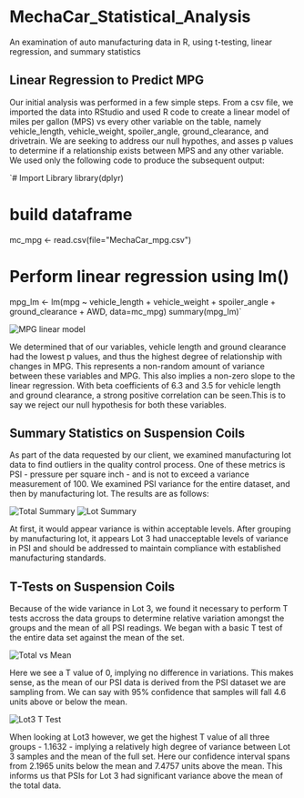 # MechaCar_Statistical_Analysis
An examination of auto manufacturing data in R, using t-testing, linear regression, and summary statistics

## Linear Regression to Predict MPG

Our initial analysis was performed in a few simple steps. From a csv file, we imported the data into RStudio and used R code to create a linear model of miles per gallon (MPS) vs every other variable on the table, namely vehicle_length, vehicle_weight, spoiler_angle, ground_clearance, and drivetrain. We are seeking to address our null hypothes, and asses p values to determine if a relationship exists between MPS and any other variable. We used only the following code to produce the subsequent output: 

`# Import Library
library(dplyr)

# build dataframe
mc_mpg <- read.csv(file="MechaCar_mpg.csv")

# Perform linear regression using lm()
mpg_lm <- lm(mpg ~ vehicle_length + vehicle_weight + spoiler_angle + ground_clearance + AWD, data=mc_mpg)
summary(mpg_lm)`

![MPG linear model]()

We determined that of our variables, vehicle length and ground clearance had the lowest p values, and thus the highest degree of relationship with changes in MPG. This represents a non-random amount of variance between these variables and MPG. This also implies a non-zero slope to the linear regression. With beta coefficients of 6.3 and 3.5 for vehicle length and ground clearance, a strong positive correlation can be seen.This is to say we reject our null hypothesis for both these variables. 

## Summary Statistics on Suspension Coils

As part of the data requested by our client, we examined manufacturing lot data to find outliers in the quality control process. One of these metrics is PSI - pressure per square inch - and is not to exceed a variance measurement of 100. We examined PSI variance for the entire dataset, and then by manufacturing lot. The results are as follows: 

![Total Summary]()
![Lot Summary]()

At first, it would appear variance is within acceptable levels. After grouping by manufacturing lot, it appears Lot 3 had unacceptable levels of variance in PSI and should be addressed to maintain compliance with established manufacturing standards. 

## T-Tests on Suspension Coils

Because of the wide variance in Lot 3, we found it necessary to perform T tests accross the data groups to determine relative variation amongst the groups and the mean of all PSI readings. We began with a basic T test of the entire data set against the mean of the set.

![Total vs Mean]()

Here we see a T value of 0, implying no difference in variations. This makes sense, as the mean of our PSI data is derived from the PSI dataset we are sampling from. We can say with 95% confidence that samples will fall 4.6 units above or below the mean. 

![Lot3 T Test]()

When looking at Lot3 however, we get the highest T value of all three groups - 1.1632 - implying a relatively high degree of variance between Lot 3 samples and the mean of the full set. Here our confidence interval spans from 2.1965 units below the mean and 7.4757 units above the mean. This informs us that PSIs for Lot 3 had significant variance above the mean of the total data. 